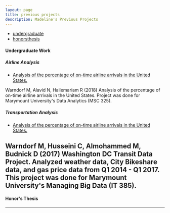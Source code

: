 ```yaml
---
layout: page
title: previous projects
description: Madeline's Previous Projects
---
```


<div class="navbar">
    <div class="navbar-inner">
        <ul class="nav">
            <li><a href="#undergraduate">undergraduate</a></li>
            <li><a href="#thesis">honorsthesis</a></li>
        </ul>
    </div>
</div>


#### <a name="undergraduate"></a>Undergraduate Work
##### <a name="airlineanalysis"></a>Airline Analysis
* [Analysis of the percentage of on-time airline arrivals in the United States.](https://github.com/madelinew/MSC325Project)

Warndorf M, Alavid N, Hailemariam R (2018) Analysis of the percentage of on-time airline arrivals in the United States. Project was done for Marymount University's Data Analytics (MSC 325).


##### <a name="transportationanalysis"></a>Transportation Analysis
* [Analysis of the percentage of on-time airline arrivals in the United States.](https://github.com/madelinew/IT385R)

Warndorf M, Husseini C, Almohammed M, Budnick D (2017) Washington DC Transit Data Project. Analyzed weather data, City Bikeshare data, and gas price data from Q1 2014 - Q1 2017. This project was done for Marymount University's Managing Big Data (IT 385).
---


#### <a name="thesis"></a>Honor's Thesis

---
